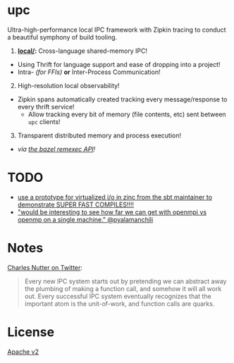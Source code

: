 upc
===

Ultra-high-performance local IPC framework with Zipkin tracing to conduct a beautiful symphony of build tooling.

1. **[local/](local/):** Cross-language shared-memory IPC!
  - Using Thrift for language support and ease of dropping into a project!
  - Intra- *(for FFIs)* **or** Inter-Process Communication!
2. High-resolution local observability!
  - Zipkin spans automatically created tracking every message/response to every thrift service!
    - Allow tracking every bit of memory (file contents, etc) sent between `upc` clients!
3. Transparent distributed memory and process execution!
  - *via [the bazel remexec API](https://github.com/bazelbuild/remote-apis)!*

# TODO
- [use a prototype for virtualized i/o in zinc from the sbt maintainer to demonstrate SUPER FAST COMPILES!!!!](https://twitter.com/hipsterelectron/status/1258499282589503488?s=21)
- ["would be interesting to see how far we can get with openmpi vs openmp on a single machine." @pyalamanchili](https://twitter.com/pavan_ky/status/1260846963458625536?s=20)

# Notes
[Charles Nutter on Twitter](https://twitter.com/headius/status/1287884015735721984?s=20):
> Every new IPC system starts out by pretending we can abstract away the plumbing of making a
> function call, and somehow it will all work out. Every successful IPC system eventually recognizes
> that the important atom is the unit-of-work, and function calls are quarks.

# License
[Apache v2](./LICENSE)
